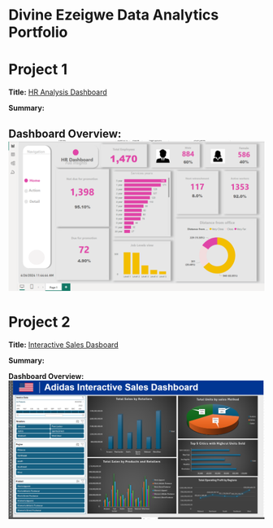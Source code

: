 # Divine Ezeigwe Data Analytics Portfolio
# Project 1

**Title:** [HR Analysis Dashboard](https://github.com/Ifeanyi-Ezeigwe/Data_Analytics)

**Summary:** 

**Dashboard Overview:**
![HR_Analytics.png](HR_Analytics.png)
-------------------------------------------------------------------------------------------------------------------------------------

# Project 2

**Title:** [Interactive Sales Dasboard](https://ifeanyi-ezeigwe.github.io/Data_Analytics/)

**Summary:**

**Dashboard Overview:**
![Adidas_Interactive_Dashboard.png](Adidas_Interactive_Dashboard.png)
